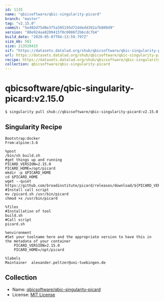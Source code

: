 ```yaml
---
id: 1135
name: "qbicsoftware/qbic-singularity-picard"
branch: "master"
tag: "v2.15.0"
commit: "5e402d75d0e3f5a395195d72ddedd392a7b809d9"
version: "80e924aa8209415f0c0086f2b6cdc7b4"
build_date: "2020-05-07T04:13:59.797Z"
size_mb: 561
size: 213520415
sif: "https://datasets.datalad.org/shub/qbicsoftware/qbic-singularity-picard/v2.15.0/2020-05-07-5e402d75-80e924aa/80e924aa8209415f0c0086f2b6cdc7b4.simg"
url: https://datasets.datalad.org/shub/qbicsoftware/qbic-singularity-picard/v2.15.0/2020-05-07-5e402d75-80e924aa/
recipe: https://datasets.datalad.org/shub/qbicsoftware/qbic-singularity-picard/v2.15.0/2020-05-07-5e402d75-80e924aa/Singularity
collection: qbicsoftware/qbic-singularity-picard
---
```


# qbicsoftware/qbic-singularity-picard:v2.15.0

```bash
$ singularity pull shub://qbicsoftware/qbic-singularity-picard:v2.15.0
```

## Singularity Recipe

```singularity
Bootstrap:docker
From:alpine:3.6

%post
/bin/sh build.sh
#get things up and running
PICARD_VERSION=2.15.0
PICARD_HOME=/opt/picard
mkdir -p $PICARD_HOME
cd $PICARD_HOME
wget --quiet https://github.com/broadinstitute/picard/releases/download/${PICARD_VERSION}/picard.jar 
#Install call script
mv /picard.sh /usr/bin/picard
chmod +x /usr/bin/picard

%files
#Installation of tool
build.sh
#Call script
picard.sh 

%environment
#Set your toolname here and the appropriate version to have this in the metadata of your container
    PICARD_VERSION=2.15.0
    PICARD_HOME=/opt/picard

%labels
Maintainer	alexander.peltzer@uni-tuebingen.de
```

## Collection

 - Name: [qbicsoftware/qbic-singularity-picard](https://github.com/qbicsoftware/qbic-singularity-picard)
 - License: [MIT License](https://api.github.com/licenses/mit)

